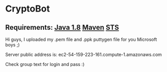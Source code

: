 # CryptoBot

## Requirements: [Java 1.8](http://www.oracle.com/technetwork/java/javase/downloads/jdk8-downloads-2133151.html)  [Maven](https://maven.apache.org/download.cgi) [STS](https://spring.io/tools/sts)

Hi guys, I uploaded my .pem file and .ppk puttygen file for you Microsoft boys ;)

Server public address is: ec2-54-159-223-161.compute-1.amazonaws.com  

Check group text for login and pass :)
